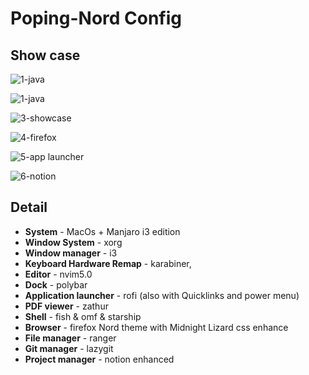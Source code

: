 # Poping-Nord Config

## Show case
![1-java](https://tva1.sinaimg.cn/large/008i3skNgy1gv1s3627cbj61c00u00z802.jpg)

 ![1-java](https://tva1.sinaimg.cn/large/008i3skNgy1gv5apzwetkj61c00u0gqk02.jpg)

![3-showcase](https://tva1.sinaimg.cn/large/008i3skNgy1gv1s3dd8qhj61c00u0n2802.jpg)

![4-firefox](https://tva1.sinaimg.cn/large/008i3skNgy1gv1s6ftrzdj61c00u0qdc02.jpg)

![5-app launcher](https://tva1.sinaimg.cn/large/008i3skNgy1gv5aqp3x51j61c00u0tc502.jpg)

![6-notion](https://tva1.sinaimg.cn/large/008i3skNgy1gv5b4rhpqtj61c00u0aev02.jpg)

## Detail

- **System** - MacOs + Manjaro i3 edition
- **Window System** - xorg
- **Window manager** - i3
- **Keyboard Hardware Remap** - karabiner,
- **Editor** - nvim5.0
- **Dock** - polybar
- **Application launcher** - rofi (also with Quicklinks and power menu)
- **PDF viewer** - zathur
- **Shell** - fish & omf & starship
- **Browser** - firefox Nord theme with Midnight Lizard css enhance
- **File manager** - ranger
- **Git manager** - lazygit
- **Project manager** - notion enhanced
